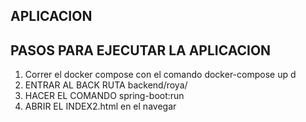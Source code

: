 ## APLICACION ##

## PASOS PARA EJECUTAR LA APLICACION ##
1. Correr el docker compose con el comando docker-compose up d
1. ENTRAR AL BACK RUTA backend/roya/
2. HACER EL COMANDO spring-boot:run
3. ABRIR EL INDEX2.html en el navegar
